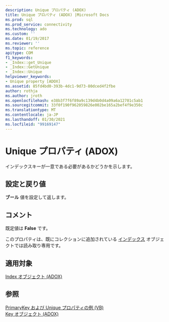 ```yaml
---
description: Unique プロパティ (ADOX)
title: Unique プロパティ (ADOX) |Microsoft Docs
ms.prod: sql
ms.prod_service: connectivity
ms.technology: ado
ms.custom: ''
ms.date: 01/19/2017
ms.reviewer: ''
ms.topic: reference
apitype: COM
f1_keywords:
- _Index::get_Unique
- _Index::GetUnique
- _Index::Unique
helpviewer_keywords:
- Unique property [ADOX]
ms.assetid: 85fd4bd0-393b-4dc1-9d73-80dced4f2fbe
author: rothja
ms.author: jroth
ms.openlocfilehash: e38b3f7f6f89a9c139d4b0d4a09a6a12701c5ab1
ms.sourcegitcommit: 33f0f190f962059826e002be165a2bef4f9e350c
ms.translationtype: MT
ms.contentlocale: ja-JP
ms.lasthandoff: 01/30/2021
ms.locfileid: "99169147"
---
```

# <a name="unique-property-adox"></a>Unique プロパティ (ADOX)
インデックスキーが一意である必要があるかどうかを示します。  
  
## <a name="settings-and-return-values"></a>設定と戻り値  
 **ブール** 値を設定して返します。  
  
## <a name="remarks"></a>コメント  
 既定値は **False** です。  
  
 このプロパティは、既にコレクションに追加されている [インデックス](./index-object-adox.md) オブジェクトでは読み取り専用です。  
  
## <a name="applies-to"></a>適用対象  
 [Index オブジェクト (ADOX)](./index-object-adox.md)  
  
## <a name="see-also"></a>参照  
 [PrimaryKey および Unique プロパティの例 (VB)](./primarykey-and-unique-properties-example-vb.md)   
 [Key オブジェクト (ADOX)](./key-object-adox.md)